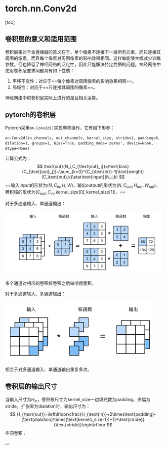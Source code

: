 # torch.nn.Conv2d

[toc]

## 卷积层的意义和适用范围

卷积层相对于全连接层的意义在于，单个像素不连接下一层所有元素，而只连接其周围的像素，而且每个像素对周围像素的影响效果相同。这样做能够大幅减少训练参数，但也降低了神经网络的泛化性，因此只能解决特定性质的问题。神经网络中使用卷积层要求问题具有如下性质：

1. 平移不变性：对应于==每个像素对周围像素的影响效果相同==。
2. 局域性：对应于==只连接其周围的像素==。

神经网络中的卷积层实际上进行的是互相关运算。

## pytorch的卷积层

Pytorch采用`nn.Conv2d()`实现卷积操作，它有如下形参：

`nn.Conv2d(in_channels, out_channels, kernel_size, stride=1, padding=0, dilation=1, groups=1, bias=True, padding_mode='zeros', device=None, dtype=None)`

计算公式为：
$$
\text{out}(N_i,C_{\text{out}_j})=\text{bias}(C_{\text{out}_j})+\sum_{k=0}^{C_{\text{in}}-1}\text{weight}(C_\text{out},k)\star\text{input}(N_i,k)
$$
==输入$\text{input}$的形状为$(N,C_{\text{in}},H,W)$，输出$\text{output}$的形状为$(N,C_{\text{out}},H_{\text{out}},W_{\text{out}})$，卷积核的形状为$(C_{\text{out}},C_{\text{in}},\text{kernel\_size[0]},\text{kernel\_size[1]})$。==

对于多通道输入、单通道输出：

![image-20220617134806676](../img/2022-06-17-nn.Conv2d/image-20220617134806676.png)

多个通道对相应的卷积核卷积之后做哈德曼积。

对于多通道输入、多通道输出：

![image-20220617134947465](../img/2022-06-17-nn.Conv2d/image-20220617134947465.png)

相当于对多通道输入、单通道输出重复多次。

## 卷积层的输出尺寸

当输入尺寸为$H_{\text{in}}$，卷积核尺寸为$\text{kernel\_size}$一边填充数为$\text{padding}$，步幅为$\text{stride}$，扩张率为$\text{dialation}$时，输出尺寸为：
$$
H_{\text{out}}=\left\lfloor\cfrac{H_{\text{in}}+2\times\text{padding}-[\text{dialation}\times(\text{kernel\_size-1})+1]+\text{stride}}{\text{stride}}\right\rfloor
$$
 空洞卷积：

<img src="https://paddlepedia.readthedocs.io/en/latest/_images/Dilated_Convolution_r2.png" alt="img" style="zoom:30%;" />